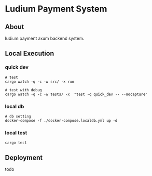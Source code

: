 # Ludium Payment System
## About
ludium payment axum backend system.


## Local Execution
### quick dev
```
# test
cargo watch -q -c -w src/ -x run 

# test with debug
cargo watch -q -c -w tests/ -x  "test -q quick_dev -- --nocapture"
```

### local db 
```
# db setting
docker-compose -f ./docker-compose.localdb.yml up -d
```

### local test 
```
cargo test
```


## Deployment
todo
